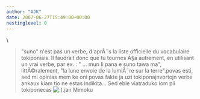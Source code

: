 ```yaml
---
author: "AJK"
date: 2007-06-27T15:49:00+00:00
nestinglevel: 0
---
```

\
> "suno" n'est pas un verbe, d'aprÃ¨s la liste officielle
> du vocabulaire tokiponiais. Il faudrait donc que tu
> tournes Ã§a autrement, en utilisant un vrai verbe, par
> ex. : " ... mun li pana e suno tawa ma",
> littÃ©ralement, "la lune envoie de la lumiÃ¨re sur la
> terre".povas esti, sed mi opinias mem ke oni povas fakte ja uzi tokiponajnvortojn verbe ankaux kiam tio ne estas indikita... Sed eble viatraduko iom pli tokiponecas ![:)](images/smilies/icon_e_smile.gif "Smile").jan Mimoku
